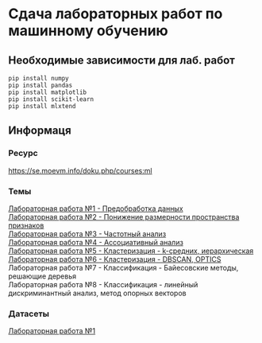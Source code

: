 # Сдача лабораторных работ по машинному обучению
## Необходимые зависимости для лаб. работ
```
pip install numpy
pip install pandas
pip install matplotlib
pip install scikit-learn
pip install mlxtend
```
## Информаця
### Ресурс
https://se.moevm.info/doku.php/courses:ml
### Темы
[Лабораторная работа №1 - Предобработка данных](lab1 "Предобработка данных")<br/>
[Лабораторная работа №2 - Понижение размерности пространства признаков](lab2)<br/>
[Лабораторная работа №3 - Частотный анализ](lab3)<br/>
[Лабораторная работа №4 - Ассоциативный анализ](lab4)<br/>
[Лабораторная работа №5 - Кластеризация - k-средних, иерархическая](lab5)<br/>
[Лабораторная работа №6 - Кластеризация - DBSCAN, OPTICS](lab6)<br/>
Лабораторная работа №7 - Классификация - Байесовские методы, решающие деревья<br/>
Лабораторная работа №8 - Классификация - линейный дискриминантный анализ, метод опорных векторов<br/>
### Датасеты
[Лабораторная работа №1](https://www.kaggle.com/datasets/andrewmvd/heart-failure-clinical-data "Heart Failure Prediction dataset")
